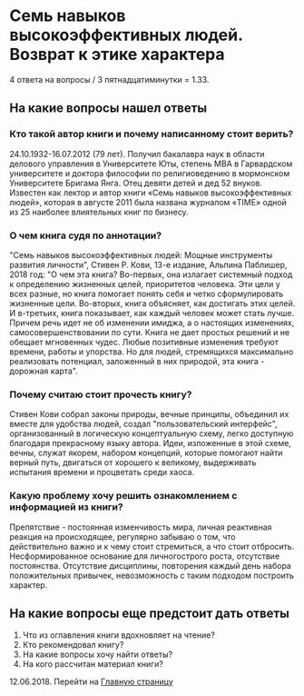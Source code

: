 # Семь навыков высокоэффективных людей. Возврат к этике характера

4 ответа на вопросы / 3 пятнадцатиминутки = 1.33.

## На какие вопросы нашел ответы

### Кто такой автор книги и почему написанному стоит верить?

24.10.1932-16.07.2012 (79 лет). Получил бакалавра наук в области делового управления в Университете Юты, степень МВА в Гарвардском университете и доктора философии по религиоведению в мормонском Университете Бригама Янга. Отец девяти детей и дед 52 внуков. Известен как лектор и автор книги «Семь навыков высокоэффективных людей», которая в августе 2011 была названа журналом «TIME» одной из 25 наиболее влиятельных книг по бизнесу.

### О чем книга судя по аннотации?

"Семь навыков высокоэффективных людей: Мощные инструменты развития личности", Стивен Р. Кови, 13-е издание, Альпина Паблишер, 2018 год: "О чем эта книга? Во-первых, она излагает системный подход к определению жизненных целей, приоритетов человека. Эти цели у всех разные, но книга помогает понять себя и четко сформулировать жизненные цели. Во-вторых, книга объясняет, как достигать этих целей. И в-третьих, книга показывает, как каждый человек может стать лучше. Причем речь идет не об изменении имиджа, а о настоящих изменениях, самосовершенствовании по сути. Книга не дает простых решений и не обещает мгновенных чудес. Любые позитивные изменения требуют времени, работы и упорства. Но для людей, стремящихся максимально реализовать потенциал, заложенный в них природой, эта книга - дорожная карта".

### Почему считаю стоит прочесть книгу?

Стивен Кови собрал законы природы, вечные принципы, объединил их вместе для удобства людей, создал "пользовательский интерфейс", организованный в логическую концептуальную схему, легко доступную благодаря прекрасному языку автора. Идеи, изложенные в этой схеме, вечны, служат якорем, набором концепций, которые помогают найти верный путь, двигаться от хорошего к великому, выдерживать испытания времени и процветать среди хаоса.

### Какую проблему хочу решить ознакомлением с информацией из книги?

Препятствие - постоянная изменчивость мира, личная реактивная реакция на происходящее, регулярно забываю о том, что действительно важно и к чему стоит стремиться, а что стоит отбросить. Несформированное основание для личногострого роста, отсутствие постоянства. Отсутствие дисциплины, повторения каждый день набора положительных привычек, невозможность с таким подходом построить характер.

## На какие вопросы еще предстоит дать ответы

1. Что из оглавления книги вдохновляет на чтение?
2. Кто рекомендовал книгу?
3. На какие вопросы хочу найти ответы?
4. На кого рассчитан материал книги?

12.06.2018. Перейти на [Главную страницу](./)